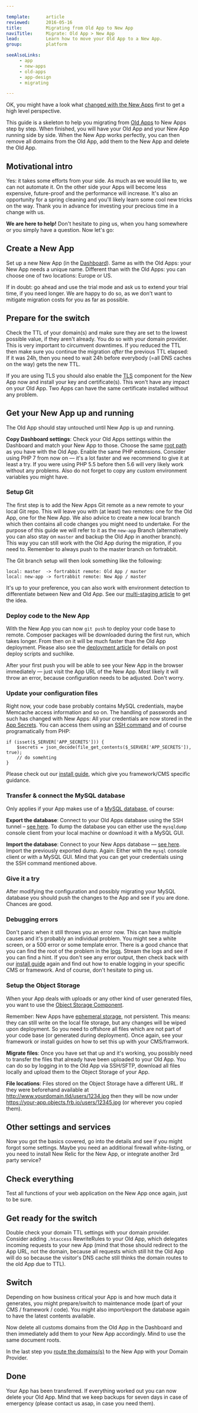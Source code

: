 ```yaml
---

template:      article
reviewed:      2016-05-16
title:         Migrating from Old App to New App
naviTitle:     Migrate: Old App > New App
lead:          Learn how to move your Old App to a New App.
group:         platform

seeAlsoLinks:
     - app
     - new-apps
     - old-apps
     - app-design
     - migrating

---
```


OK, you might have a look what [changed with the New Apps](new-apps) first to get a high level perspective.

This guide is a skeleton to help you migrating from [Old Apps](old-apps) to New Apps step by step. When finished, you will have your Old App and your New App running side by side. When the New App works perfectly, you can then remove all domains from the Old App, add them to the New App and delete the Old App.


## Motivational intro

Yes: it takes some efforts from your side. As much as we would like to, we can not automate it. On the other side your Apps will become less expensive, future-proof and the performance will increase. It's also an opportunity for a spring cleaning and you'll likely learn some cool new tricks on the way. Thank you in advance for investing your precious time in a change with us.

**We are here to help!** Don't hesitate to ping us, when you hang somewhere or you simply have a question. Now let's go:


## Create a New App

Set up a new New App (in the [Dashboard](dashboard)). Same as with the Old Apps: your New App needs a unique name. Different than with the Old Apps: you can choose one of two locations: Europe or US.

If in doubt: go ahead and use the trial mode and ask us to extend your trial time, if you need longer. We are happy to do so, as we don't want to mitigate migration costs for you as far as possible.

## Prepare for the switch

Check the TTL of your domain(s) and make sure they are set to the lowest possible value, if they aren't already. You do so with your domain provider. This is very important to circumvent downtimes. If you reduced the TTL then make sure you continue the migration *after* the previous TTL elapsed: If it was 24h, then you need to wait 24h before everybody (=all DNS caches on the way) gets the new TTL.

If you are using TLS you should also enable the [TLS](/tls) component for the New App now and install your key and certificate(s). This won't have any impact on your Old App. Two Apps can have the same certificate installed without any problem.

## Get your New App up and running

The Old App should stay untouched until New App is up and running.

**Copy Dashboard settings**: Check your Old Apps settings within the Dashboard and match your New App to those. Choose the same [root path](app#toc-set-a-custom-root-path) as you have with the Old App. Enable the same PHP extensions. Consider using PHP 7 from now on — it's a lot faster and we recommend to give it at least a try. If you were using PHP 5.5 before then 5.6 will very likely work without any problems. Also do not forget to copy any custom environment variables you might have.


### Setup Git

The first step is to add the New Apps Git remote as a new remote to your local Git repo. This will leave you with (at least) two remotes: one for the Old App, one for the New App. We also advice to create a new local branch which then contains all code changes you might need to undertake. For the purpose of this guide we will refer to it as the `new-app` Branch (alternatively you can also stay on `master` and backup the Old App in another branch). This way you can still work with the Old App during the migration, if you need to. Remember to always push to the master branch on fortrabbit.

The Git branch setup will then look something like the following:

```
local: master  -> fortrabbit remote: Old App / master
local: new-app -> fortrabbit remote: New App / master
```

It's up to your preference, you can also work with environment detection to differentiate between New and Old App. See our [multi-staging article](multi-staging) to get the idea.


### Deploy code to the New App

With the New App you can now `git push` to deploy your code base to remote. Composer packages will be downloaded during the first run, which takes longer. From then on it will be much faster than the Old App deployment. Please also see the [deployment article](/git-deployment) for details on post deploy scripts and suchlike.

After your first push you will be able to see your New App in the browser immediately — just visit the App URL of the New App. Most likely it will throw an error, because configuration needs to be adjusted. Don't worry.


### Update your configuration files

Right now, your code base probably contains MySQL credentials, maybe Memcache access information and so on. The handling of passwords and such has changed with New Apps: All your credentials are now stored in the [App Secrets](/secrets). You can access them using an [SSH command](/secrets#toc-accessing-app-secrets) and of course programatically from PHP:

```
if (isset($_SERVER['APP_SECRETS'])) {
    $secrets = json_decode(file_get_contents($_SERVER['APP_SECRETS']), true);
    // do somehting
}
```

Please check out our [install guide](/#install-guides), which give you framework/CMS specific guidance.

### Transfer & connect the MySQL database

Only applies if your App makes use of a [MySQL database](mysql), of course:

**Export the database**: Connect to your Old Apps database using the SSH tunnel – [see here](/mysql-old-app#toc-remote-mysql-access). To dump the database you can either use the `mysqldump` console client from your local machine or download it with a MySQL GUI.

**Import the database**: Connect to your New Apps database — [see here](/mysql#toc-remote-mysql-access). Import the previously exported dump. Again: Either with the `mysql` console client or with a MySQL GUI. Mind that you can get your credentials using the SSH command mentioned above.

### Give it a try

After modifying the configuration and possibly migrating your MySQL database you should push the changes to the App and see if you are done. Chances are good.

### Debugging errors

Don't panic when it still throws you an error now. This can have multiple causes and it's probably an individual problem. You might see a white screen, or a 500 error or some template error. There is a good chance that you can find the root of the problem in the [logs](/logging). Stream the logs and see if you can find a hint. If you don't see any error output, then check back with our [install guide](/#install-guides) again and find out how to enable logging in your specific CMS or framework. And of course, don't hesitate to ping us.


### Setup the Object Storage

When your App deals with uploads or any other kind of user generated files, you want to use the [Object Storage Component](/object-storage).

Remember: New Apps have [ephemeral storage](/quirks#toc-ephemeral-storage), not persistent. This means: they can still write on the local file storage, but any changes will be wiped upon deployment. So you need to offshore all files which are not part of your code base (or generated during deployment). Once again, see your framework or install guides on how to set this up with your CMS/framwork.

**Migrate files**: Once you have set that up and it's working, you possibly need to transfer the files that already have been uploaded to your Old App. You can do so by logging in to the Old App via SSH/SFTP, download all files locally and upload them to the Object Storage of your App.

**File locations**: Files stored on the Object Storage have a different URL. If they were beforehand available at http://www.yourdomain.tld/users/1234.jpg then they will be now under https://your-app.objects.frb.io/users/12345.jpg (or wherever you copied them).


## Other settings and services

Now you got the basics covered, go into the details and see if you might forgot some settings. Maybe you need an additional firewall white-listing, or you need to install New Relic for the New App, or integrate another 3rd party service?


## Check everything

Test all functions of your web application on the New App once again, just to be sure.


## Get ready for the switch

Double check your domain TTL settings with your domain provider. Consider adding `.htaccess` RewriteRules to your Old App, which delegates incoming requests to your new App (mind that those should redirect to the App URL, not the domain, because all requests which still hit the Old App will do so because the visitor's DNS cache still thinks the domain routes to the old App due to TTL).


## Switch

Depending on how business critical your App is and how much data it generates, you might prepare/switch to maintenance mode (part of your CMS / framework / code). You might also import/export the database again to have the latest contents available.

Now delete all customs domains from the Old App in the Dashboard and then immediately add them to your New App accordingly. Mind to use the same document roots.

In the last step you [route the domains(s)](about-domains#toc-route-a-custom-domain) to the New App with your Domain Provider.


## Done

Your App has been transferred. If everything worked out you can now delete your Old App. Mind that we keep backups for seven days in case of emergency (please contact us asap, in case you need them).
